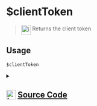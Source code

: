 # $clientToken
> <img align="top" src="https://upload.wikimedia.org/wikipedia/commons/thumb/e/e4/Infobox_info_icon.svg/160px-Infobox_info_icon.svg.png?20150409153300" alt="image" width="25" height="auto"> Returns the client token
## Usage
```
$clientToken
```
<details>
<summary>
    
## <img align="top" src="https://cdn4.iconfinder.com/data/icons/iconsimple-logotypes/512/github-512.png" alt="image" width="25" height="auto">  [Source Code](https://github.com/tryforge/ForgeScript-V2/blob/main/src/native/clientToken.ts)
    
</summary>
    
```ts
import { NativeFunction, Return } from "../structures"

export default new NativeFunction({
    name: "$clientToken",
    version: "1.0.0",
    description: "Returns the client token",
    unwrap: false,
    execute(ctx) {
        return Return.success(ctx.client.token)
    },
})
```
    
</details>